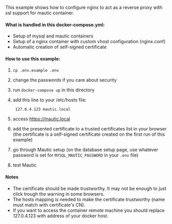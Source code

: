 This example shows how to configure nginx to act as a reverse proxy with ssl support for mautic container.

#### What is handled in this docker-compose.yml:

* Setup of mysql and mautic containers
* Setup of a nginx container with custom vhost configuration (nginx.conf)
* Automatic creation of self-signed certificate

#### How to use this example:

1. `cp .env.example .env`
1. change the passwords if you care about security
1. run `docker-compose up` in this directory
1. add this line to your /etc/hosts file:

        127.0.4.123 mautic.local

1. access https://mautic.local
1. add the presented certificate to a trusted certificates list in your browser (the certificate is a self-signed certificate created on the first run of this example)
1. go through Mautic setup (on the database setup page, use whatever password is set for `MYSQL_MAUTIC_PASSWORD` in your `.env` file)
1. test Mautic

#### Notes
* The certificate should be made trustworthy. It may not be enough to just click trough the warning in some browsers.
* The hosts mapping is needed to make the certificate trustworthy (name must match with certificate's CN).
* If you want to access the container remote machine you should replace 127.0.4.123 with address of your docker host.
